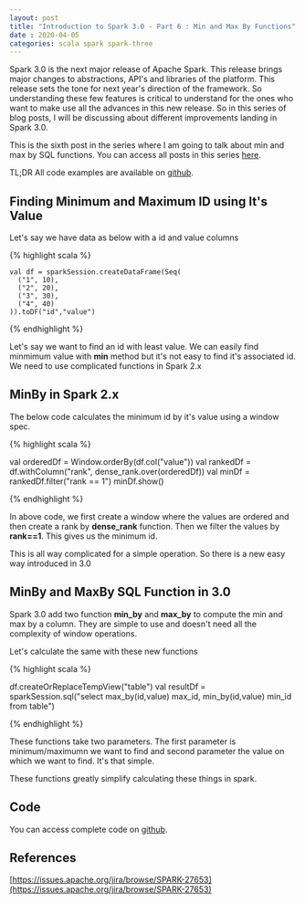 ```yaml
---
layout: post
title: "Introduction to Spark 3.0 - Part 6 : Min and Max By Functions"
date : 2020-04-05
categories: scala spark spark-three 
---
```

Spark 3.0 is the next major release of Apache Spark. This release brings major changes to abstractions, API's and libraries of the platform. This release sets the tone for next year's direction of the framework. So understanding these few features is critical to understand for the ones who want to make use all the advances in this new release. So in this series of blog posts, I will be discussing about different improvements landing in Spark 3.0.

This is the sixth post in the series where I am going to talk about min and max by SQL functions. You can access all posts in this series [here](/categories/spark-three).

TL;DR All code examples are available on [github](https://github.com/phatak-dev/spark-3.0-examples).

## Finding Minimum and Maximum ID using It's Value

Let's say we have data as below  with a id and value columns

{% highlight scala %}

    val df = sparkSession.createDataFrame(Seq(
      ("1", 10),
      ("2", 20),
      ("3", 30),
      ("4", 40)
    )).toDF("id","value")
{% endhighlight %}

Let's say we want to find an id with least value. We can easily find minmimum value with **min** method but it's not easy to find it's associated id. We need to use complicated functions in Spark 2.x

## MinBy in Spark 2.x

The below code calculates the minimum id by it's value using a window spec.

{% highlight scala %}

val orderedDf = Window.orderBy(df.col("value"))
val rankedDf = df.withColumn("rank", dense_rank.over(orderedDf))
val minDf = rankedDf.filter("rank == 1")
minDf.show()

{% endhighlight %}

In above code, we first create a window where the values are ordered and then create a rank by **dense_rank** function. Then we filter the values by **rank==1**. This gives us the minimum id.

This is all way complicated for a simple operation. So there is a new easy way introduced in 3.0

## MinBy and MaxBy SQL Function in 3.0

Spark 3.0 add two function **min_by** and **max_by** to compute the min and max by a column. They are simple to use and doesn't need all the complexity of window operations.

Let's calculate the same with these new functions

{% highlight scala %}

df.createOrReplaceTempView("table")
val resultDf = sparkSession.sql("select max_by(id,value) max_id, min_by(id,value) min_id from table")

{% endhighlight %}

These functions take two parameters. The first parameter is minimum/maximumn we want to find and second parameter the value on which we want to find. It's that simple.

These functions greatly simplify calculating these things in spark.


## Code

You can access complete code on [github](https://github.com/phatak-dev/spark-3.0-examples/blob/master/src/main/scala/com/madhukaraphatak/spark/sql/MinAndMaxByExample.scala).

## References

[https://issues.apache.org/jira/browse/SPARK-27653](https://issues.apache.org/jira/browse/SPARK-27653)

